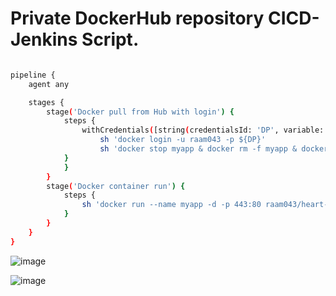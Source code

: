 # Private DockerHub repository CICD-Jenkins Script.

```sh

pipeline {
    agent any

    stages {
        stage('Docker pull from Hub with login') {
            steps {
                withCredentials([string(credentialsId: 'DP', variable: 'DP')]) {
                    sh 'docker login -u raam043 -p ${DP}'
                    sh 'docker stop myapp & docker rm -f myapp & docker image rm -f raam043/herat-animation & docker pull raam043/heart-animation'
            }
            }
        }
        stage('Docker container run') {
            steps {
                sh 'docker run --name myapp -d -p 443:80 raam043/heart-animation'
            }
        }
    }
}

````

![image](https://user-images.githubusercontent.com/111989928/200161283-63fd5007-bf12-470a-95b0-5473fd19cfe9.png)



![image](https://user-images.githubusercontent.com/111989928/200161228-58a45fd0-e28e-400c-a1fa-8ebcbc238b49.png)

